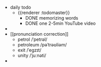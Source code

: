 - daily todo
	- {{renderer :todomaster}}
		- DONE memorizing words
		- DONE one 2-5min YouTube video
-
- [[pronunciation correction]]
	- petrol    /ˈpetrəl/
	- petroleum    /pəˈtrəʊliəm/
	- exit    /ˈeɡzɪt/
	- unity    /ˈjuːnəti/
-